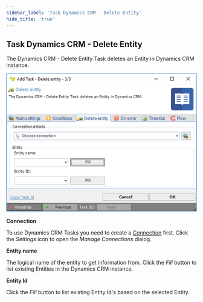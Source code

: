 ```yaml
---
sidebar_label: 'Task Dynamics CRM - Delete Entity'
hide_title: 'true'
---
```


## Task Dynamics CRM - Delete Entity

The Dynamics CRM - Delete Entity Task deletes an Entity in Dynamics CRM instance.

![](../../../../../static/img/taskdynamicscrmdeleteentity.png)

**Connection**

To use Dynamics CRM Tasks you need to create a [Connection](../../global-connections) first. Click the *Settings* icon to open the *Manage Connections* dialog.
 
**Entity name**

The logical name of the entity to get information from. Click the *Fill* button to list existing Entities in the Dynamics CRM instance.
 
**Entity Id**

Click the *Fill* button to list existing Entity Id's based on the selected Entity.